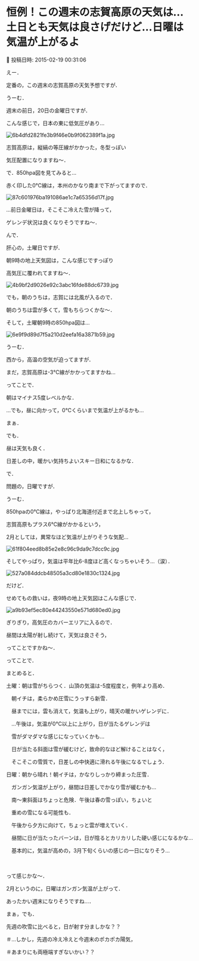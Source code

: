 # 恒例！この週末の志賀高原の天気は…土日とも天気は良さげだけど…日曜は気温が上がるよ

📅 投稿日時: 2015-02-19 00:31:06

えー．


定番の，この週末の志賀高原の天気予想ですが．





うーむ．


週末の前日，20日の金曜日ですが．


こんな感じで，日本の東に低気圧があり…




![6b4dfd2821fe3b9f46e0b9f062389f1a.jpg](images/6b4dfd2821fe3b9f46e0b9f062389f1a.jpg)




志賀高原は，縦縞の等圧線がかかった，冬型っぽい


気圧配置になりますね～．





で．850hpa図を見てみると…


赤く印した0℃線は，本州のかなり南まで下がってますので．




![87c601976ba191086ae1c7a65356d17f.jpg](images/87c601976ba191086ae1c7a65356d17f.jpg)




…前日金曜日は，そこそこ冷えた雪が降って，


ゲレンデ状況は良くなりそうですね～．





んで．


肝心の，土曜日ですが．


朝9時の地上天気図は，こんな感じですっぽり


高気圧に覆われてますね～．




![4b9bf2d9026e92c3abc16fde88dc6739.jpg](images/4b9bf2d9026e92c3abc16fde88dc6739.jpg)




でも，朝のうちは，志賀には北風が入るので．


朝のうちは雲が多くて，雪もちらつくかな～．





そして，土曜朝9時の850hpa図は…




![6e9f9d89d7f5a210d2eefa16a3871b59.jpg](images/6e9f9d89d7f5a210d2eefa16a3871b59.jpg)




うーむ．


西から，高温の空気が迫ってますが．


まだ，志賀高原は-3℃線がかかってますかね…


ってことで．


朝はマイナス5度レベルかな．


…でも，昼に向かって，0℃くらいまで気温が上がるかも…


まぁ．


でも．


昼は天気も良く．


日差しの中，暖かい気持ちよいスキー日和になるかな．





で．


問題の，日曜ですが．


うーむ．


850hpaの0℃線は，やっぱり北海道付近まで北上しちゃって，


志賀高原もプラス6℃線がかかるという，


2月としては，異常なほど気温が上がりそうな気配…




![61f804eed8b85e2e8c96c9da9c7dcc9c.jpg](images/61f804eed8b85e2e8c96c9da9c7dcc9c.jpg)







そしてやっぱり，気温は平年比6-8度ほど高くなっちゃいそう…（涙）．




![527a084ddcb48505a3cd80e1830c1324.jpg](images/527a084ddcb48505a3cd80e1830c1324.jpg)







だけど．


せめてもの救いは，夜9時の地上天気図はこんな感じで．




![a9b93ef5ec80e44243550e571d680ed0.jpg](images/a9b93ef5ec80e44243550e571d680ed0.jpg)




ぎりぎり，高気圧のカバーエリアに入るので．


昼間は太陽が射し続けて，天気は良さそう，


ってことですかね～．





ってことで．


まとめると．





土曜：朝は雪がちらつく．山頂の気温は-5度程度と，例年より高め．


　朝イチは，柔らかめ圧雪にうっすら新雪．


　昼までには，雲も消えて，気温も上がり，晴天の暖かいゲレンデに．


　…午後は，気温が0℃以上に上がり，日が当たるゲレンデは


　雪がダマダマな感じになっていくかも…


　日が当たる斜面は雪が緩むけど，致命的なほど解けることはなく，


　そこそこの雪質で，日差しの中快適に滑れる午後になるでしょう．





日曜：朝から晴れ！朝イチは，かなりしっかり締まった圧雪．


　ガンガン気温が上がり，昼間は日差しでかなり雪が緩むかも…


　南～東斜面はちょっと危険．午後は春の雪っぽい，ちょいと


　重めの雪になる可能性も．　


　午後から夕方に向けて，ちょっと雲が増えていく．


　昼間に日が当たったバーンは，日が陰るとカリカリした硬い感じになるかな…


　基本的に，気温が高めの，3月下旬くらいの感じの一日になりそう…


　


って感じかな～．


2月というのに，日曜はガンガン気温が上がって．


あったかい週末になりそうですね…．


まぁ，でも．


先週の吹雪に比べると，日が射す分ましかな？？





＃…しかし，先週の冷え冷えと今週末のポカポカ陽気，


＃あまりにも両極端すぎないかい？？
